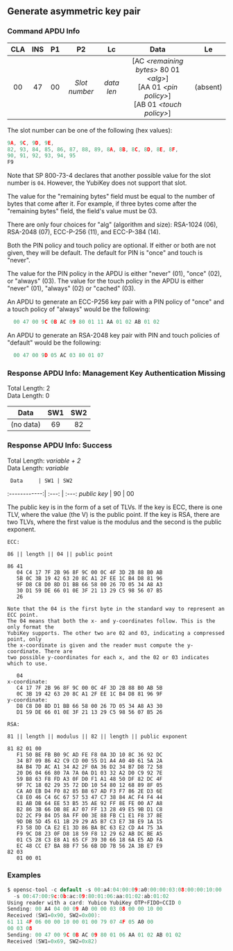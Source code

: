 <!-- Copyright 2021 Yubico AB

Licensed under the Apache License, Version 2.0 (the "License");
you may not use this file except in compliance with the License.
You may obtain a copy of the License at

    http://www.apache.org/licenses/LICENSE-2.0

Unless required by applicable law or agreed to in writing, software
distributed under the License is distributed on an "AS IS" BASIS,
WITHOUT WARRANTIES OR CONDITIONS OF ANY KIND, either express or implied.
See the License for the specific language governing permissions and
limitations under the License. -->

## Generate asymmetric key pair

### Command APDU Info

CLA | INS | P1 | P2 | Lc | Data | Le
:---: | :---: | :---: | :---: | :---: | :---: | :---:
00 | 47 | 00 | *Slot number* | *data len* | [AC *\<remaining bytes\>* 80 01 *\<alg\>*] <br />\[AA 01 *\<pin policy\>*\] <br />\[AB 01 *\<touch policy\>*\] | (absent)

The slot number can be one of the following (hex values):

```C
9A, 9C, 9D, 9E,
82, 93, 84, 85, 86, 87, 88, 89, 8A, 8B, 8C, 8D, 8E, 8F,
90, 91, 92, 93, 94, 95
F9
```

Note that SP 800-73-4 declares that another possible value for the slot number is `04`.
However, the YubiKey does not support that slot.

The value for the "remaining bytes" field must be equal to the number of bytes that come after it. For example, if three
bytes come after the "remaining bytes" field, the field's value must be 03.

There are only four choices for "alg" (algorithm and size): RSA-1024 (06),
RSA-2048 (07), ECC-P-256 (11), and ECC-P-384 (14).

Both the PIN policy and touch policy are optional. If either or both are not given, they
will be default. The default for PIN is "once" and touch is "never".

The value for the PIN policy in the APDU is either "never" (01), "once" (02), or
"always" (03). The value for the touch policy in the APDU is either "never" (01),
"always" (02) or "cached" (03).

An APDU to generate an ECC-P256 key pair with a PIN policy of "once" and a touch policy
of "always" would be the following:

```C
  00 47 00 9C 0B AC 09 80 01 11 AA 01 02 AB 01 02
```

An APDU to generate an RSA-2048 key pair with PIN and touch policies of "default" would be
the following:

```C
  00 47 00 9D 05 AC 03 80 01 07
```

### Response APDU Info: Management Key Authentication Missing

Total Length: 2\
Data Length: 0

Data | SW1 | SW2
:---: | :---: | :---:
(no data) | 69 | 82

### Response APDU Info: Success

Total Length: *variable + 2*\
Data Length: *variable*

     Data     | SW1 | SW2

:------------:| :---: | :---:
*public key* | 90 | 00

The public key is in the form of a set of TLVs. If the key is ECC, there is one TLV, where
the value (the V) is the public point. If the key is RSA, there are two TLVs, where the
first value is the modulus and the second is the public exponent.

```
ECC:

86 || length || 04 || public point

86 41
   04 C4 17 7F 2B 96 8F 9C 00 0C 4F 3D 2B 88 B0 AB
   5B 0C 3B 19 42 63 20 8C A1 2F EE 1C B4 D8 81 96
   9F D8 C8 D0 8D D1 BB 66 58 00 26 7D 05 34 A8 A3
   30 D1 59 DE 66 01 0E 3F 21 13 29 C5 98 56 07 B5
   26

Note that the 04 is the first byte in the standard way to represent an ECC point.
The 04 means that both the x- and y-coordinates follow. This is the only format the
YubiKey supports. The other two are 02 and 03, indicating a compressed point, only
the x-coordinate is given and the reader must compute the y-coordinate. There are
two possible y-coordinates for each x, and the 02 or 03 indicates which to use.

   04
x-coordinate:
   C4 17 7F 2B 96 8F 9C 00 0C 4F 3D 2B 88 B0 AB 5B
   0C 3B 19 42 63 20 8C A1 2F EE 1C B4 D8 81 96 9F
y-coordinate:
   D8 C8 D0 8D D1 BB 66 58 00 26 7D 05 34 A8 A3 30
   D1 59 DE 66 01 0E 3F 21 13 29 C5 98 56 07 B5 26
```

```
RSA:

81 || length || modulus || 82 || length || public exponent

81 82 01 00
   F1 50 BE FB B0 9C AD FE F8 0A 3D 10 8C 36 92 DC
   34 B7 09 86 42 C9 CD 00 55 D1 A4 A0 40 61 5A 2A
   8A B4 7D AC A1 34 A2 2F 0A 36 D2 34 B7 D8 72 58
   20 D6 04 66 80 7A 7A 0A D1 03 32 A2 D0 C9 92 7E
   59 B8 63 F8 FD A3 0F D0 F1 A1 48 50 DF 82 DC 4F
   9F 7C 18 02 29 35 72 DD 10 54 80 12 68 89 8F 05
   CA A0 EB D4 F0 82 85 B8 67 AD F3 F7 86 2E D3 6E
   C8 E0 46 C4 6C 67 57 53 47 C7 38 84 AC F4 F4 44
   81 AB DB 64 EE 53 B5 35 AE 92 FF 8E FE 00 A7 A8
   B2 86 3B 66 DB 8E A7 07 FF 13 28 49 E5 9B D1 C8
   D2 2C F9 84 D5 8A FF 00 3E 88 FB C1 E1 F8 37 8E
   9D DB 5D 45 61 1B 29 29 A5 B7 C3 E7 38 E9 1A 15
   F3 58 DD CA E2 E1 3D 86 BA BC 63 E2 CD A4 75 3A
   F9 9C D8 23 0F D8 18 59 F8 12 29 62 AB DC BE A5
   01 C5 28 C3 E8 A1 65 CF 39 30 66 18 6A E5 AD FA
   EC 48 CC E7 BA 8B F7 56 6B DD 7B 56 2A 3B E7 E9
82 03
   01 00 01
```

### Examples

```C
$ opensc-tool -c default -s 00:a4:04:00:09:a0:00:00:03:08:00:00:10:00
  -s 00:47:00:9c:0b:ac:09:80:01:06:aa:01:02:ab:01:02
Using reader with a card: Yubico YubiKey OTP+FIDO+CCID 0
Sending: 00 A4 04 00 09 A0 00 00 03 08 00 00 10 00
Received (SW1=0x90, SW2=0x00):
61 11 4F 06 00 00 10 00 01 00 79 07 4F 05 A0 00
00 03 08
Sending: 00 47 00 9C 0B AC 09 80 01 06 AA 01 02 AB 01 02
Received (SW1=0x69, SW2=0x82)
```
